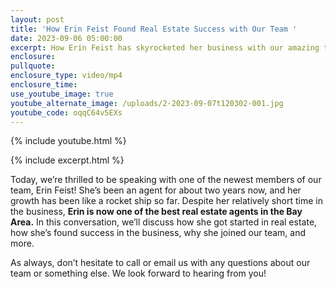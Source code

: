 ```yaml
---
layout: post
title: 'How Erin Feist Found Real Estate Success with Our Team '
date: 2023-09-06 05:00:00
excerpt: How Erin Feist has skyrocketed her business with our amazing team.
enclosure:
pullquote:
enclosure_type: video/mp4
enclosure_time:
use_youtube_image: true
youtube_alternate_image: /uploads/2-2023-09-07t120302-001.jpg
youtube_code: oqqC64v5EXs
---
```

{% include youtube.html %}

{% include excerpt.html %}

Today, we’re thrilled to be speaking with one of the newest members of our team, Erin Feist! She’s been an agent for about two years now, and her growth has been like a rocket ship so far. Despite her relatively short time in the business, **Erin is now one of the best real estate agents in the Bay Area.** In this conversation, we’ll discuss how she got started in real estate, how she’s found success in the business, why she joined our team, and more.&nbsp;

As always, don’t hesitate to call or email us with any questions about our team or something else. We look forward to hearing from you!